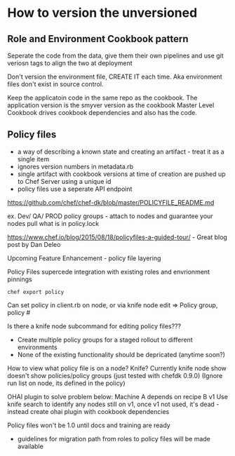 # How to version the unversioned
## Role and Environment Cookbook pattern
Seperate the code from the data, give them their own pipelines and use git veriosn tags to align the two at deployment

Don't version the environment file, CREATE IT each time.  Aka environment files don't exist in source control.

Keep the applicatoin code in the same repo as the cookbook.  The application version is the smyver version as the cookbook
Master Level Cookbook drives cookbook dependencies and also has the code.
## Policy files 
 - a way of describing a known state and creating an artifact - treat it as a single item
 - ignores version numbers in metadata.rb
 - single artifact with cookbook versions at time of creation are pushed up to Chef Server using a unique id
 - policy files use a seperate API endpoint
 
 https://github.com/chef/chef-dk/blob/master/POLICYFILE_README.md
 
 ex.  Dev/ QA/ PROD policy groups - attach to nodes and guarantee your nodes pull what is in policy.lock
 
 https://www.chef.io/blog/2015/08/18/policyfiles-a-guided-tour/     - Great blog post by Dan Deleo
 
 Upcoming Feature Enhancement - policy file layering
 
 Policy Files supercede integration with existing roles and envrionment pinnings
 
 `chef export policy`

Can set policy in client.rb on node, or via knife node edit => Policy group, policy #

Is there a knife node subcommand for editing policy files???

- Create multiple policy groups for a staged rollout to different environments
- None of the existing functionality should be depricated (anytime soon?)

How to view what policy file is on a node?  Knife? Currently knife node show doesn't show policies/policy groups (just tested with chefdk 0.9.0)
(Ignore run list on node, its defined in the policy)

OHAI plugin to solve problem below:
    Machine A depends on recipe B v1
    Use knife search to identify any nodes still on v1, once v1 not used, it's dead   - instead create ohai plugin with cookbook dependencies
    
    

Policy files won't be 1.0 until docs and training are ready
 - guidelines for migration path from roles to policy files will be made available